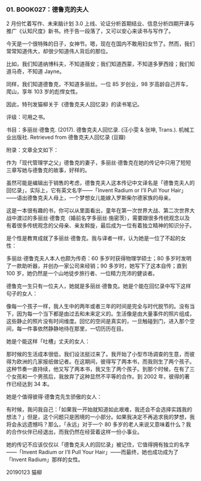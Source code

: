 ### 01. BOOK027：德鲁克的夫人

2 月份忙着写作、未来脑计划 3.0 上线、论证分析首期结业、信息分析四期开课与推广《认知尺度》新书。终于告一段落了，又可以安心来读书与写作了。

今天是一个很特殊的日子，女神节。嗯，现在在国内不敢用妇女节了。然而，我们常常知道伟大，却很少知道伟人背后的那位。

比如，我们知道纳博科夫，不知道薇安；我们知道西蒙，不知道多萝西娅；我们知道马奇，不知道 Jayne。

同样，我们知道德鲁克，不知道多丽丝。一位 85 岁创业，98 岁高龄自己开车，爬山，享年 103 岁的彪悍女性。

因此，特刊发猫柳关于《德鲁克夫人回忆录》的读书笔记。

评级：可用之书。

书目：多丽丝·德鲁克. (2017). 德鲁克夫人回忆录. (汪小雯 & 张坤, Trans.). 机械工业出版社. Retrieved from 德鲁克夫人回忆录 (豆瓣)

附录：文章全文如下：

作为「现代管理学之父」德鲁克的妻子，多丽丝·德鲁克在她的传记中只用了短短三章写她与德鲁克的故事，好样的。

虽然可能是编辑出于销售的考虑，德鲁克夫人这本传记中文译名是「德鲁克夫人的回忆录」，实际上，它有英文名字——「Invent Radium or I’ll Pull Your Hair」——语出德鲁克夫人母上，一个梦想女儿能嫁入罗斯柴尔德家族的母亲。

这是一本很有趣的书，你可以从里面看出，童年在第一次世界大战、第二次世界大战中渡过的多丽丝·德鲁克（婚前名字多丽丝·施密茨），需要跟很多传统观念以及有着很多传统观念的父母亲、亲友斡旋，最后成为一位有着独立精神的知识分子。

是个性是教育成就了多丽丝·德鲁克。我与译者一样，认为她是一位了不起的女性：

多丽丝·德鲁克夫人本人也颇为传奇：60 多岁时获得物理学硕士；80 多岁时发明了一款助听器，并创办一家公司来经销；90 多岁时，她写下了这本自传；直到 100 岁，她仍然是一个山地徒步旅行者、一位精力充沛的健谈者。

德鲁克一生只有一位夫人，她就是多丽丝·德鲁克。她是个能在回忆录中写下这样句子的女人：

像每一个孩子一样，我人生中的两年或者三年的时间是完全与时代脱节的。没有当下，因为每一个当下都是由过去和未来定义的。生活像是由大量事件的照片组成，这些静止的照片没有时间维度。回忆的空间是真实的，一旦触碰到门，进入那个空间，每一件事依然静静地待在那里，一切历历在目。

她是个能这样「吐槽」丈夫的女人：

那时候的生活成本很低，我们设法挺过来了。我开始了小型市场调查的生意，而彼得为欧洲的几家报纸做记者。在这期间，彼得写了两本书，而我则生了两个孩子。这种节奏一直持续，他又写了两本书，我又生了两个孩子。到那个时候，在有了三个女孩和一个男孩后，我放弃了这种显然不平等的合作。到 2002 年，彼得的著作已经达到 34 本。

她是个值得彼得·德鲁克先生骄傲的女人：

有时候，我问我自己：「如果我一开始就知道如此艰难，我还会不会选择实践我的想法？」但是，这个问题只是困境的一小部分。如果我决定不再追求我的梦想，我将会永远遗憾吗？那么，「永远」对于一个 80 多岁的老人来说又意味着什么？我的合作伙伴已经退出，而我仍然在经营着这样一份小事业。

她的传记不应该仅仅以「德鲁克夫人的回忆录」被记住，它值得拥有独立的名字——「Invent Radium or I’ll Pull Your Hair」——而最终，她也成功成为了「Invent Radium」那样的女性。

20190123 猫柳